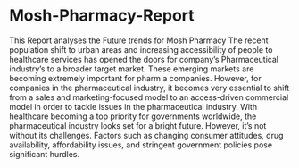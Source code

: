 # Mosh-Pharmacy-Report
This Report analyses the Future trends for Mosh Pharmacy
The recent population shift to urban areas and increasing accessibility of people to healthcare services has opened the doors for company’s Pharmaceutical industry’s to a broader target market. These emerging markets are becoming extremely important for pharm a companies. However, for companies in the pharmaceutical industry, it becomes very essential to shift from a sales and marketing-focused model to an access-driven commercial model in order to tackle issues in the pharmaceutical industry. With healthcare becoming a top priority for governments worldwide, the pharmaceutical industry looks set for a bright future. However, it’s not without its challenges. Factors such as changing consumer attitudes, drug availability, affordability issues, and stringent government policies pose significant hurdles.
